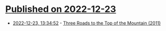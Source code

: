 # [Published on 2022-12-23](index.md)

* [2022-12-23, 13:34:52](https://news.ycombinator.com/item?id=34105596) - [Three Roads to the Top of the Mountain (2011)](https://jacquesmattheij.com/three-roads-to-the-top-of-the-mountain/)
